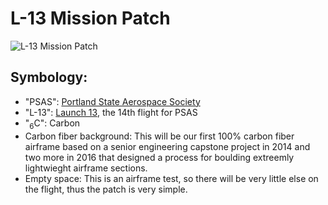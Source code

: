 # L-13 Mission Patch

![L-13 Mission Patch](http://psas.github.io/Launch-13/patch/L13_patch.svg)


## Symbology:

 - "PSAS": [Portland State Aerospace Society](http://psas.github.io)
 - "L-13": [Launch 13](https://github.com/psas/Launch-13), the 14th flight for PSAS
 - "<sub>6</sub>C": Carbon 
 - Carbon fiber background: This will be our first 100% carbon fiber airframe based on a senior engineering capstone project in 2014 and two more in 2016 that designed a process for boulding extreemly lightwieght airframe sections.
 - Empty space: This is an airframe test, so there will be very little else on the flight, thus the patch is very simple.
